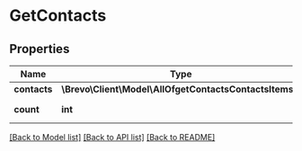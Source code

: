 # GetContacts

## Properties
Name | Type | Description | Notes
------------ | ------------- | ------------- | -------------
**contacts** | **\Brevo\Client\Model\AllOfgetContactsContactsItems[]** |  | 
**count** | **int** | Number of contacts | 

[[Back to Model list]](../../README.md#documentation-for-models) [[Back to API list]](../../README.md#documentation-for-api-endpoints) [[Back to README]](../../README.md)

